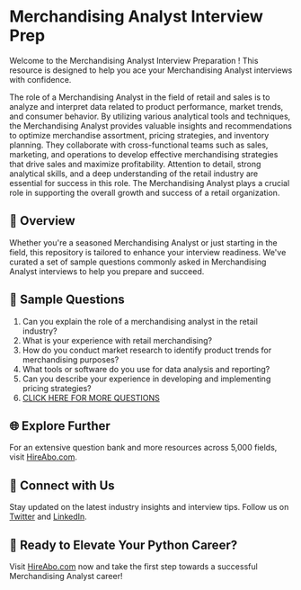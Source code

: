# Merchandising Analyst Interview Prep

Welcome to the Merchandising Analyst Interview Preparation ! This resource is designed to help you ace your Merchandising Analyst interviews with confidence.

The role of a Merchandising Analyst in the field of retail and sales is to analyze and interpret data related to product performance, market trends, and consumer behavior. By utilizing various analytical tools and techniques, the Merchandising Analyst provides valuable insights and recommendations to optimize merchandise assortment, pricing strategies, and inventory planning. They collaborate with cross-functional teams such as sales, marketing, and operations to develop effective merchandising strategies that drive sales and maximize profitability. Attention to detail, strong analytical skills, and a deep understanding of the retail industry are essential for success in this role. The Merchandising Analyst plays a crucial role in supporting the overall growth and success of a retail organization.

## 🚀 Overview

Whether you're a seasoned Merchandising Analyst or just starting in the field, this repository is tailored to enhance your interview readiness. We've curated a set of sample questions commonly asked in Merchandising Analyst interviews to help you prepare and succeed.

## 📝 Sample Questions

1. Can you explain the role of a merchandising analyst in the retail industry?
2. What is your experience with retail merchandising?
3. How do you conduct market research to identify product trends for merchandising purposes?
4. What tools or software do you use for data analysis and reporting?
5. Can you describe your experience in developing and implementing pricing strategies?
6. [CLICK HERE FOR MORE QUESTIONS](https://hireabo.com/job/22_3_4/Merchandising%20Analyst)

## 🌐 Explore Further

For an extensive question bank and more resources across 5,000 fields, visit [HireAbo.com](https://www.hireabo.com).

## 📱 Connect with Us

Stay updated on the latest industry insights and interview tips. Follow us on [Twitter](https://twitter.com/hireabo) and [LinkedIn](https://www.linkedin.com/in/hire-abo-3609972a8/).

## 🚀 Ready to Elevate Your Python Career?

Visit [HireAbo.com](https://www.hireabo.com) now and take the first step towards a successful Merchandising Analyst career!
